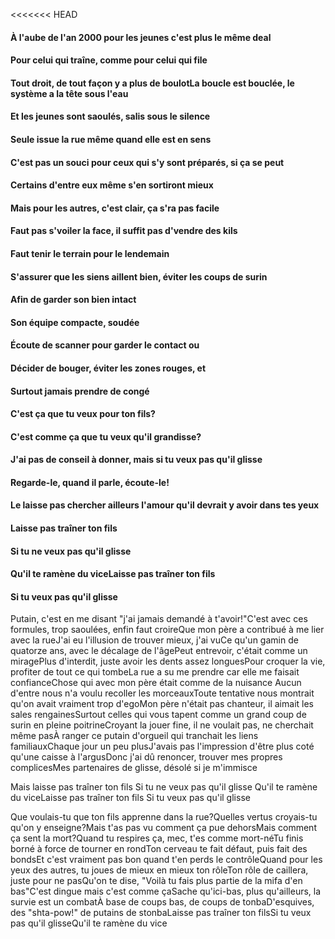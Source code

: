 <<<<<<< HEAD
#### À l'aube de l'an 2000 pour les jeunes c'est plus le même deal
#### Pour celui qui traîne, comme pour celui qui file
#### Tout droit, de tout façon y a plus de boulotLa boucle est bouclée, le système a la tête sous l'eau
#### Et les jeunes sont saoulés, salis sous le silence
#### Seule issue la rue même quand elle est en sens
#### C'est pas un souci pour ceux qui s'y sont préparés, si ça se peut
#### Certains d'entre eux même s'en sortiront mieux
#### Mais pour les autres, c'est clair, ça s'ra pas facile
#### Faut pas s'voiler la face, il suffit pas d'vendre des kils
#### Faut tenir le terrain pour le lendemain
#### S'assurer que les siens aillent bien, éviter les coups de surin
#### Afin de garder son bien intact
#### Son équipe compacte, soudée
#### Écoute de scanner pour garder le contact ou
#### Décider de bouger, éviter les zones rouges, et
#### Surtout jamais prendre de congé
#### C'est ça que tu veux pour ton fils?
#### C'est comme ça que tu veux qu'il grandisse?
#### J'ai pas de conseil à donner, mais si tu veux pas qu'il glisse
#### Regarde-le, quand il parle, écoute-le!
#### Le laisse pas chercher ailleurs l'amour qu'il devrait y avoir dans tes yeux

#### Laisse pas traîner ton fils
#### Si tu ne veux pas qu'il glisse
#### Qu'il te ramène du viceLaisse pas traîner ton fils
#### Si tu veux pas qu'il glisse


Putain, c'est en me disant "j'ai jamais demandé à t'avoir!"C'est avec ces formules, trop saoulées, enfin faut croireQue mon père a contribué à me lier avec la rueJ'ai eu l'illusion de trouver mieux, j'ai vuCe qu'un gamin de quatorze ans, avec le décalage de l'âgePeut entrevoir, c'était comme un miragePlus d'interdit, juste avoir les dents assez longuesPour croquer la vie, profiter de tout ce qui tombeLa rue a su me prendre car elle me faisait confianceChose qui avec mon père était comme de la nuisance
Aucun d'entre nous n'a voulu recoller les morceauxToute tentative nous montrait qu'on avait vraiment trop d'egoMon père n'était pas chanteur, il aimait les sales rengainesSurtout celles qui vous tapent comme un grand coup de surin en pleine poitrineCroyant la jouer fine, il ne voulait pas, ne cherchait même pasÀ ranger ce putain d'orgueil qui tranchait les liens familiauxChaque jour un peu plusJ'avais pas l'impression d'être plus coté qu'une caisse à l'argusDonc j'ai dû renoncer, trouver mes propres complicesMes partenaires de glisse, désolé si je m'immisce

Mais laisse pas traîner ton fils
Si tu ne veux pas qu'il glisse
Qu'il te ramène du viceLaisse pas traîner ton fils
Si tu veux pas qu'il glisse



Que voulais-tu que ton fils apprenne dans la rue?Quelles vertus croyais-tu qu'on y enseigne?Mais t'as pas vu comment ça pue dehorsMais comment ça sent la mort?Quand tu respires ça, mec, t'es comme mort-néTu finis borné à force de tourner en rondTon cerveau te fait défaut, puis fait des bondsEt c'est vraiment pas bon quand t'en perds le contrôleQuand pour les yeux des autres, tu joues de mieux en mieux ton rôleTon rôle de caillera, juste pour ne pasQu'on te dise, "Voilà tu fais plus partie de la mifa d'en bas"C'est dingue mais c'est comme çaSache qu'ici-bas, plus qu'ailleurs, la survie est un combatÀ base de coups bas, de coups de tonbaD'esquives, des "shta-pow!" de putains de stonbaLaisse pas traîner ton filsSi tu veux pas qu'il glisseQu'il te ramène du vice